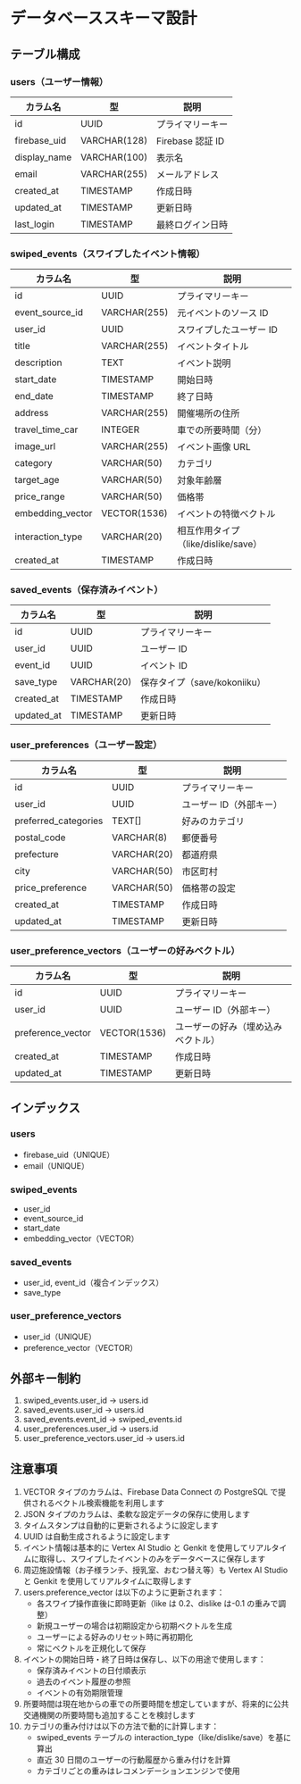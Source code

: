 # データベーススキーマ設計

## テーブル構成

### users（ユーザー情報）

| カラム名     | 型           | 説明             |
| ------------ | ------------ | ---------------- |
| id           | UUID         | プライマリーキー |
| firebase_uid | VARCHAR(128) | Firebase 認証 ID |
| display_name | VARCHAR(100) | 表示名           |
| email        | VARCHAR(255) | メールアドレス   |
| created_at   | TIMESTAMP    | 作成日時         |
| updated_at   | TIMESTAMP    | 更新日時         |
| last_login   | TIMESTAMP    | 最終ログイン日時 |

### swiped_events（スワイプしたイベント情報）

| カラム名         | 型           | 説明                                |
| ---------------- | ------------ | ----------------------------------- |
| id               | UUID         | プライマリーキー                    |
| event_source_id  | VARCHAR(255) | 元イベントのソース ID               |
| user_id          | UUID         | スワイプしたユーザー ID             |
| title            | VARCHAR(255) | イベントタイトル                    |
| description      | TEXT         | イベント説明                        |
| start_date       | TIMESTAMP    | 開始日時                            |
| end_date         | TIMESTAMP    | 終了日時                            |
| address          | VARCHAR(255) | 開催場所の住所                      |
| travel_time_car  | INTEGER      | 車での所要時間（分）                |
| image_url        | VARCHAR(255) | イベント画像 URL                    |
| category         | VARCHAR(50)  | カテゴリ                            |
| target_age       | VARCHAR(50)  | 対象年齢層                          |
| price_range      | VARCHAR(50)  | 価格帯                              |
| embedding_vector | VECTOR(1536) | イベントの特徴ベクトル              |
| interaction_type | VARCHAR(20)  | 相互作用タイプ（like/dislike/save） |
| created_at       | TIMESTAMP    | 作成日時                            |

### saved_events（保存済みイベント）

| カラム名   | 型          | 説明                         |
| ---------- | ----------- | ---------------------------- |
| id         | UUID        | プライマリーキー             |
| user_id    | UUID        | ユーザー ID                  |
| event_id   | UUID        | イベント ID                  |
| save_type  | VARCHAR(20) | 保存タイプ（save/kokoniiku） |
| created_at | TIMESTAMP   | 作成日時                     |
| updated_at | TIMESTAMP   | 更新日時                     |

### user_preferences（ユーザー設定）

| カラム名             | 型          | 説明                    |
| -------------------- | ----------- | ----------------------- |
| id                   | UUID        | プライマリーキー        |
| user_id              | UUID        | ユーザー ID（外部キー） |
| preferred_categories | TEXT[]      | 好みのカテゴリ          |
| postal_code          | VARCHAR(8)  | 郵便番号                |
| prefecture           | VARCHAR(20) | 都道府県                |
| city                 | VARCHAR(50) | 市区町村                |
| price_preference     | VARCHAR(50) | 価格帯の設定            |
| created_at           | TIMESTAMP   | 作成日時                |
| updated_at           | TIMESTAMP   | 更新日時                |

### user_preference_vectors（ユーザーの好みベクトル）

| カラム名          | 型           | 説明                               |
| ----------------- | ------------ | ---------------------------------- |
| id                | UUID         | プライマリーキー                   |
| user_id           | UUID         | ユーザー ID（外部キー）            |
| preference_vector | VECTOR(1536) | ユーザーの好み（埋め込みベクトル） |
| created_at        | TIMESTAMP    | 作成日時                           |
| updated_at        | TIMESTAMP    | 更新日時                           |

## インデックス

### users

- firebase_uid（UNIQUE）
- email（UNIQUE）

### swiped_events

- user_id
- event_source_id
- start_date
- embedding_vector（VECTOR）

### saved_events

- user_id, event_id（複合インデックス）
- save_type

### user_preference_vectors

- user_id（UNIQUE）
- preference_vector（VECTOR）

## 外部キー制約

1. swiped_events.user_id → users.id
2. saved_events.user_id → users.id
3. saved_events.event_id → swiped_events.id
4. user_preferences.user_id → users.id
5. user_preference_vectors.user_id → users.id

## 注意事項

1. VECTOR タイプのカラムは、Firebase Data Connect の PostgreSQL で提供されるベクトル検索機能を利用します
2. JSON タイプのカラムは、柔軟な設定データの保存に使用します
3. タイムスタンプは自動的に更新されるように設定します
4. UUID は自動生成されるように設定します
5. イベント情報は基本的に Vertex AI Studio と Genkit を使用してリアルタイムに取得し、スワイプしたイベントのみをデータベースに保存します
6. 周辺施設情報（お子様ランチ、授乳室、おむつ替え等）も Vertex AI Studio と Genkit を使用してリアルタイムに取得します
7. users.preference_vector は以下のように更新されます：
   - 各スワイプ操作直後に即時更新（like は 0.2、dislike は-0.1 の重みで調整）
   - 新規ユーザーの場合は初期設定から初期ベクトルを生成
   - ユーザーによる好みのリセット時に再初期化
   - 常にベクトルを正規化して保存
8. イベントの開始日時・終了日時は保存し、以下の用途で使用します：
   - 保存済みイベントの日付順表示
   - 過去のイベント履歴の参照
   - イベントの有効期限管理
9. 所要時間は現在地からの車での所要時間を想定していますが、将来的に公共交通機関の所要時間も追加することを検討します
10. カテゴリの重み付けは以下の方法で動的に計算します：
    - swiped_events テーブルの interaction_type（like/dislike/save）を基に算出
    - 直近 30 日間のユーザーの行動履歴から重み付けを計算
    - カテゴリごとの重みはレコメンデーションエンジンで使用
